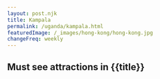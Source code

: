```yaml
---
layout: post.njk
title: Kampala
permalink: /uganda/kampala.html
featuredImage: /_images/hong-kong/hong-kong.jpg
changeFreq: weekly
---
```

## Must see attractions in {{title}}